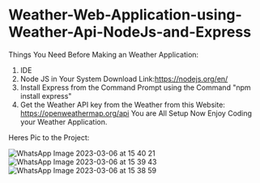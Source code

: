 # Weather-Web-Application-using-Weather-Api-NodeJs-and-Express

Things You Need Before Making an Weather Application:
1. IDE
2. Node JS in Your System Download Link:https://nodejs.org/en/
3. Install Express from the Command Prompt using the Command "npm install express"
4. Get the Weather API key from the Weather from this Website: https://openweathermap.org/api
You are All Setup Now
Enjoy Coding your Weather Application.

Heres Pic to the Project:


![WhatsApp Image 2023-03-06 at 15 40 21](https://user-images.githubusercontent.com/90615023/225387481-febf9b34-860b-4f9b-8a04-374c130c1060.jpeg)
![WhatsApp Image 2023-03-06 at 15 39 43](https://user-images.githubusercontent.com/90615023/225387775-8e3f61dd-932a-45b1-9f85-23ef081aa1db.jpeg)
![WhatsApp Image 2023-03-06 at 15 38 59](https://user-images.githubusercontent.com/90615023/225387837-e9e4e398-87c4-4470-843c-9c795ec703b0.jpeg)
